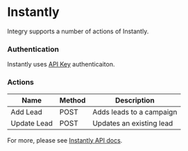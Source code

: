 # Instantly

Integry supports a number of actions of Instantly.

### Authentication <a href="#h_01hr556ap450c8s3d5hf8vc37f" id="h_01hr556ap450c8s3d5hf8vc37f"></a>

Instantly uses [API Key](https://support.integry.io/hc/en-us/articles/11112617800985-Authentication-Types-Supported-in-Integry) authenticaiton.

### Actions <a href="#h_01hr56vpze824xf8dyw4e604x7" id="h_01hr56vpze824xf8dyw4e604x7"></a>

| **Name**    | **Method** | **Description**          |
| ----------- | ---------- | ------------------------ |
| Add Lead    |  POST      | Adds leads to a campaign |
| Update Lead | POST       | Updates an existing lead |

For more, please see [Instantly API docs](https://developer.instantly.ai/introduction).
